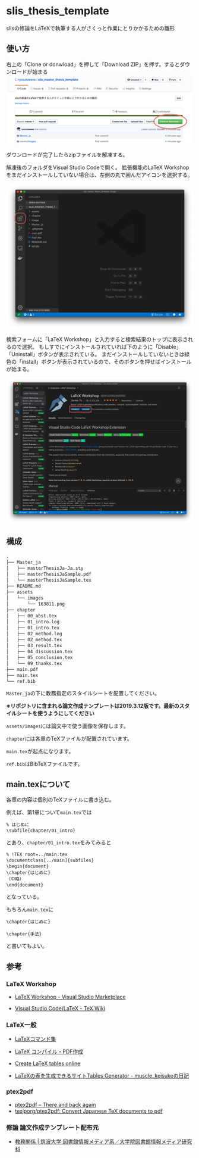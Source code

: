 # slis_thesis_template

slisの修論をLaTeXで執筆する人がさくっと作業にとりかかるための雛形

## 使い方

右上の「Clone or donwload」を押して「Download ZIP」を押す。するとダウンロードが始まる
![top-page](https://raw.githubusercontent.com/ryosukeeeee/slis_master_thesis_template/image/image/github_top.png)

ダウンロードが完了したらzipファイルを解凍する。

解凍後のフォルダをVisual Studio Codeで開く。
拡張機能のLaTeX Workshopをまだインストールしていない場合は、左側の丸で囲んだアイコンを選択する。

![vs-code](https://github.com/ryosukeeeee/slis_master_thesis_template/blob/image/image/visual_studio_code.png)

検索フォームに「LaTeX Workshop」と入力すると検索結果のトップに表示されるので選択。
もしすでにインストールされていれば下のように「Disable」「Uninstall」ボタンが表示されている。
まだインストールしていないときは緑色の「install」ボタンが表示されているので、そのボタンを押せばインストールが始まる。

![latex_workshop](https://github.com/ryosukeeeee/slis_master_thesis_template/blob/image/image/latex_workshop.png)

## 構成
```
.
├── Master_ja
│   ├── masterThesisJa-Ja.sty
│   ├── masterThesisJaSample.pdf
│   └── masterThesisJaSample.tex
├── README.md
├── assets
│   └── images
│       └── 163811.png
├── chapter
│   ├── 00_abst.tex
│   ├── 01_intro.log
│   ├── 01_intro.tex
│   ├── 02_method.log
│   ├── 02_method.tex
│   ├── 03_result.tex
│   ├── 04_discussion.tex
│   ├── 05_conclusion.tex
│   └── 99_thanks.tex
├── main.pdf
├── main.tex
└── ref.bib
```

`Master_ja`の下に教務指定のスタイルシートを配置してください。

**※リポジトリに含まれる論文作成テンプレートは2019.3.12版です。最新のスタイルシートを使うようにしてください**

`assets/images`には論文中で使う画像を保存します。

`chapter`には各章のTeXファイルが配置されています。

`main.tex`が起点になります。

`ref.bib`はBibTeXファイルです。

## main.texについて
各章の内容は個別のTeXファイルに書き込む。

例えば、第1章について`main.tex`では

```TeX
% はじめに
\subfile{chapter/01_intro}
```

とあり、`chapter/01_intro.tex`をみてみると

```TeX
% !TEX root=../main.tex
\documentclass[../main]{subfiles}
\begin{document}
\chapter{はじめに}
（中略）
\end{document}
```
となっている。

もちろん`main.tex`に
```TeX
\chapter{はじめに}

\chapter{手法}
```
と書いてもよい。

## 参考

### LaTeX Workshop
- [LaTeX Workshop - Visual Studio Marketplace](https://marketplace.visualstudio.com/items?itemName=James-Yu.latex-workshop)

- [Visual Studio Code/LaTeX - TeX Wiki](https://texwiki.texjp.org/?Visual%20Studio%20Code%2FLaTeX)

### LaTeX一般
- [LaTeXコマンド集](http://www.latex-cmd.com)

- [LaTeX コンパイル・PDF作成](http://www.yamamo10.jp/yamamoto/comp/latex/run/run.php)

- [Create LaTeX tables online](http://www.tablesgenerator.com/latex_tables)

- [LaTeXの表を生成できるサイトTables Generator - muscle_keisukeの日記](http://muscle-keisuke.hatenablog.com/entry/2016/07/02/170205)

### ptex2pdf
- [ptex2pdf – There and back again](https://www.preining.info/blog/software-projects/ptex2pdf/)
- [texjporg/ptex2pdf: Convert Japanese TeX documents to pdf](https://github.com/texjporg/ptex2pdf)

### 修論 論文作成テンプレート配布元
- [教務関係 | 筑波大学 図書館情報メディア系／大学院図書館情報メディア研究科](http://www.slis.tsukuba.ac.jp/grad/students/kyoumu/)
